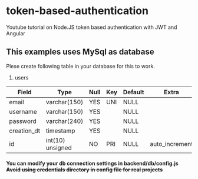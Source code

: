 # token-based-authentication
Youtube tutorial on Node.JS token based authentication with JWT and Angular

## This examples uses MySql as database

Plese create following table in your database for this to work.

1) users


| Field       | Type             | Null | Key | Default | Extra          |
|-------------|------------------|------|-----|---------|----------------|
| email       | varchar(150)     | YES  | UNI | NULL    |                |
| username    | varchar(150)     | YES  |     | NULL    |                |
| password    | varchar(240)     | YES  |     | NULL    |                |
| creation_dt | timestamp        | YES  |     | NULL    |                |
| id          | int(10) unsigned | NO   | PRI | NULL    | auto_increment |


#### You can modify your db connection settings in backend/db/config.js ~~Avoid using credentials directory in config file for real projects~~
